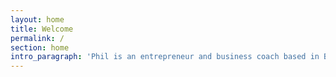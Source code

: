```yaml
---
layout: home
title: Welcome
permalink: /
section: home
intro_paragraph: 'Phil is an entrepreneur and business coach based in Brisbane, Australia.'
---
```


